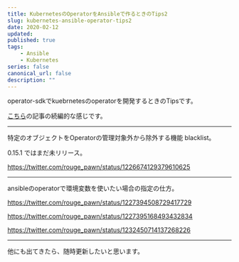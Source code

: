 ```yaml
---
title: KubernetesのOperatorをAnsibleで作るときのTips2
slug: kubernetes-ansible-operator-tips2
date: 2020-02-12
updated:
published: true
tags:
    - Ansible
    - Kubernetes
series: false
canonical_url: false
description: ""
---
```


operator-sdkでkuebrnetesのoperatorを開発するときのTipsです。

[こちら](https://imokuri123.com/blog/2019/12/kubernetes-ansible-operator-tips/)の記事の続編的な感じです。

---

特定のオブジェクトをOperatorの管理対象外から除外する機能 blacklist。

0.15.1 ではまだ未リリース。

https://twitter.com/rouge_pawn/status/1226674129379610625

---

ansibleのoperatorで環境変数を使いたい場合の指定の仕方。

https://twitter.com/rouge_pawn/status/1227394508729417729

https://twitter.com/rouge_pawn/status/1227395168493432834

https://twitter.com/rouge_pawn/status/1232450714137268226

---

他にも出てきたら、随時更新したいと思います。
